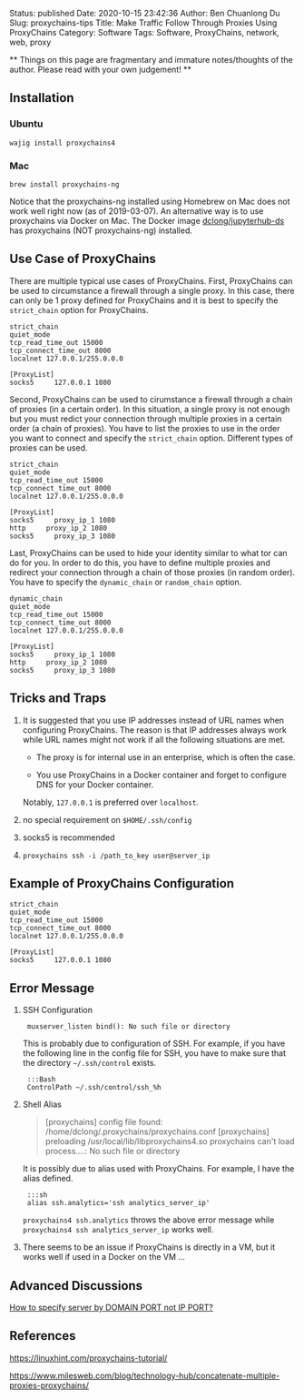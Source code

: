Status: published
Date: 2020-10-15 23:42:36
Author: Ben Chuanlong Du
Slug: proxychains-tips
Title: Make Traffic Follow Through Proxies Using ProxyChains
Category: Software
Tags: Software, ProxyChains, network, web, proxy

**
Things on this page are
fragmentary and immature notes/thoughts of the author.
Please read with your own judgement!
**

## Installation

### Ubuntu

```
wajig install proxychains4
```

### Mac

```
brew install proxychains-ng
```
Notice that the proxychains-ng installed using Homebrew on Mac does not work well right now (as of 2019-03-07).
An alternative way is to use proxychains via Docker on Mac.
The Docker image
[dclong/jupyterhub-ds](https://cloud.docker.com/repository/docker/dclong/jupyterhub-ds)
has proxychains (NOT proxychains-ng) installed.

## Use Case of ProxyChains

There are multiple typical use cases of ProxyChains.
First,
ProxyChains can be used to circumstance a firewall through a single proxy. 
In this case, 
there can only be 1 proxy defined for ProxyChains
and it is best to specify the `strict_chain` option for ProxyChains.
```text
strict_chain
quiet_mode
tcp_read_time_out 15000
tcp_connect_time_out 8000
localnet 127.0.0.1/255.0.0.0

[ProxyList]
socks5     127.0.0.1 1080
```
Second,
ProxyChains can be used to cirumstance a firewall through a chain of proxies (in a certain order).
In this situation, 
a single proxy is not enough but you must redict your connection 
through multiple proxies in a certain order (a chain of proxies).
You have to list the proxies to use in the order you want to connect 
and specify the `strict_chain` option. 
Different types of proxies can be used.
```text
strict_chain
quiet_mode
tcp_read_time_out 15000
tcp_connect_time_out 8000
localnet 127.0.0.1/255.0.0.0

[ProxyList]
socks5     proxy_ip_1 1080
http     proxy_ip_2 1080
socks5     proxy_ip_3 1080
```
Last,
ProxyChains can be used to hide your identity similar to what tor can do for you. 
In order to do this, 
you have to define multiple proxies 
and redirect your connection through a chain of those proxies (in random order).
You have to specify the `dynamic_chain` or `random_chain` option.
```text
dynamic_chain
quiet_mode
tcp_read_time_out 15000
tcp_connect_time_out 8000
localnet 127.0.0.1/255.0.0.0

[ProxyList]
socks5     proxy_ip_1 1080
http     proxy_ip_2 1080
socks5     proxy_ip_3 1080
```

## Tricks and Traps 

1. It is suggested that you use IP addresses instead of URL names when configuring ProxyChains. 
    The reason is that IP addresses always work while URL names might not work if all the following situations are met.

    - The proxy is for internal use in an enterprise, which is often the case.

    - You use ProxyChains in a Docker container and forget to configure DNS for your Docker container.

    Notably, `127.0.0.1` is preferred over `localhost`.

2. no special requirement on `$HOME/.ssh/config`

3. socks5 is recommended

4. `proxychains ssh -i /path_to_key user@server_ip`


## Example of ProxyChains Configuration

```text
strict_chain
quiet_mode
tcp_read_time_out 15000
tcp_connect_time_out 8000
localnet 127.0.0.1/255.0.0.0

[ProxyList]
socks5     127.0.0.1 1080
```

## Error Message

1. SSH Configuration

        muxserver_listen bind(): No such file or directory

    This is probably due to configuration of SSH.
    For example,
    if you have the following line in the config file for SSH,
    you have to make sure that the directory `~/.ssh/control` exists.

        :::Bash
        ControlPath ~/.ssh/control/ssh_%h


2. Shell Alias

    > [proxychains] config file found: /home/dclong/.proxychains/proxychains.conf
    > [proxychains] preloading /usr/local/lib/libproxychains4.so
    > proxychains can't load process....: No such file or directory

    It is possibly due to alias used with ProxyChains.
    For example,
    I have the alias defined.

        :::sh
        alias ssh.analytics='ssh analytics_server_ip'

    `proxychains4 ssh.analytics` throws the above error message
    while `proxychains4 ssh analytics_server_ip` works well.


3. There seems to be an issue if ProxyChains is directly in a VM,
    but it works well if used in a Docker on the VM ...

## Advanced Discussions

[How to specify server by DOMAIN PORT not IP PORT?](https://github.com/rofl0r/proxychains-ng/issues/246)

## References

https://linuxhint.com/proxychains-tutorial/

https://www.milesweb.com/blog/technology-hub/concatenate-multiple-proxies-proxychains/
